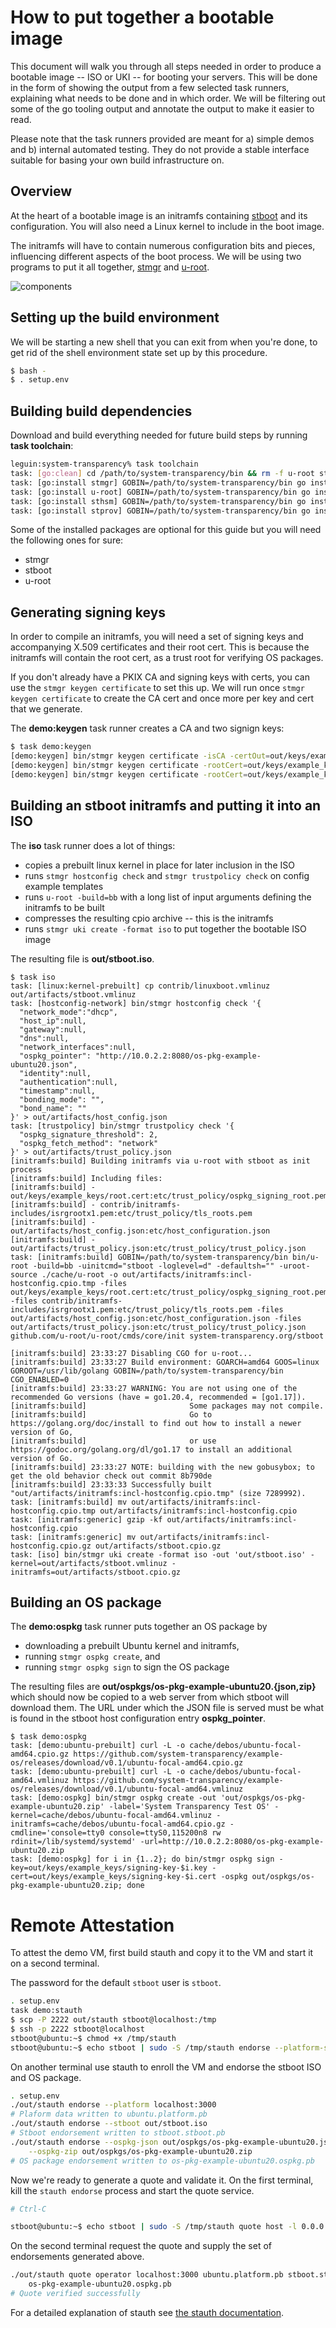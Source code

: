 # How to put together a bootable image

This document will walk you through all steps needed in order to produce a bootable image -- ISO or UKI -- for booting your servers. This will be done in the form of showing the output from a few selected task runners, explaining what needs to be done and in which order. We will be filtering out some of the go tooling output and annotate the output to make it easier to read. 

Please note that the task runners provided are meant for a) simple demos and b) internal automated testing. They do not provide a stable interface suitable for basing your own build infrastructure on.

## Overview

At the heart of a bootable image is an initramfs containing [stboot][] and its configuration. You will also need a Linux kernel to include in the boot image.

The initramfs will have to contain numerous configuration bits and pieces, influencing different aspects of the boot process. We will be using two programs to put it all together, [stmgr][] and [u-root][].

![components][]

[stboot]: https://git.glasklar.is/system-transparency/core/stboot
[stmgr]: https://git.glasklar.is/system-transparency/core/stmgr
[u-root]: https://github.com/u-root/
[components]: stboot.png "Components graph"

## Setting up the build environment

We will be starting a new shell that you can exit from when you're done, to get rid of the shell environment state set up by this procedure.


``` bash
$ bash -
$ . setup.env
```


## Building build dependencies
Download and build everything needed for future build steps by running **task toolchain**:

``` bash
leguin:system-transparency% task toolchain
task: [go:clean] cd /path/to/system-transparency/bin && rm -f u-root stboot stmgr stprov mgmt stauth
task: [go:install stmgr] GOBIN=/path/to/system-transparency/bin go install -ldflags "" system-transparency.org/stmgr
task: [go:install u-root] GOBIN=/path/to/system-transparency/bin go install -ldflags "" github.com/u-root/u-root
task: [go:install sthsm] GOBIN=/path/to/system-transparency/bin go install -ldflags "" git.glasklar.is/system-transparency/project/sthsm/cmd/mgmt
task: [go:install stprov] GOBIN=/path/to/system-transparency/bin go install -ldflags "" system-transparency.org/stprov/cmd/stprov
```

Some of the installed packages are optional for this guide but you will need the following ones for sure:
- stmgr
- stboot
- u-root


## Generating signing keys

In order to compile an initramfs, you will need a set of signing keys and accompanying X.509 certificates and their root cert. This is because the initramfs will contain the root cert, as a trust root for verifying OS packages.

If you don't already have a PKIX CA and signing keys with certs, you can use the `stmgr keygen certificate` to set this up.
We will run once `stmgr keygen certificate` to create the CA cert and once more per key and cert that we generate.

The **demo:keygen** task runner creates a CA and two signign keys:

``` bash
$ task demo:keygen
[demo:keygen] bin/stmgr keygen certificate -isCA -certOut=out/keys/example_keys/root.cert -keyOut=out/keys/example_keys/root.key
[demo:keygen] bin/stmgr keygen certificate -rootCert=out/keys/example_keys/root.cert -rootKey=out/keys/example_keys/root.key -certOut=out/keys/example_keys/signing-key-1.cert -keyOut=out/keys/example_keys/signing-key-1.key
[demo:keygen] bin/stmgr keygen certificate -rootCert=out/keys/example_keys/root.cert -rootKey=out/keys/example_keys/root.key -certOut=out/keys/example_keys/signing-key-2.cert -keyOut=out/keys/example_keys/signing-key-2.key
```


## Building an stboot initramfs and putting it into an ISO

The **iso** task runner does a lot of things:
- copies a prebuilt linux kernel in place for later inclusion in the ISO
- runs `stmgr hostconfig check` and `stmgr trustpolicy check` on config example templates
- runs `u-root -build=bb` with a long list of input arguments defining the initramfs to be built
- compresses the resulting cpio archive -- this is the initramfs
- runs `stmgr uki create -format iso` to put together the bootable ISO image

The resulting file is **out/stboot.iso**.

```
$ task iso
task: [linux:kernel-prebuilt] cp contrib/linuxboot.vmlinuz out/artifacts/stboot.vmlinuz
task: [hostconfig-network] bin/stmgr hostconfig check '{
  "network_mode":"dhcp",
  "host_ip":null,
  "gateway":null,
  "dns":null,
  "network_interfaces":null,
  "ospkg_pointer": "http://10.0.2.2:8080/os-pkg-example-ubuntu20.json",
  "identity":null,
  "authentication":null,
  "timestamp":null,
  "bonding_mode": "",
  "bond_name": ""
}' > out/artifacts/host_config.json
task: [trustpolicy] bin/stmgr trustpolicy check '{
  "ospkg_signature_threshold": 2,
  "ospkg_fetch_method": "network"
}' > out/artifacts/trust_policy.json
[initramfs:build] Building initramfs via u-root with stboot as init process
[initramfs:build] Including files:
[initramfs:build] - out/keys/example_keys/root.cert:etc/trust_policy/ospkg_signing_root.pem
[initramfs:build] - contrib/initramfs-includes/isrgrootx1.pem:etc/trust_policy/tls_roots.pem
[initramfs:build] - out/artifacts/host_config.json:etc/host_configuration.json
[initramfs:build] - out/artifacts/trust_policy.json:etc/trust_policy/trust_policy.json
task: [initramfs:build] GOBIN=/path/to/system-transparency/bin bin/u-root -build=bb -uinitcmd="stboot -loglevel=d" -defaultsh="" -uroot-source ./cache/u-root -o out/artifacts/initramfs:incl-hostconfig.cpio.tmp -files out/keys/example_keys/root.cert:etc/trust_policy/ospkg_signing_root.pem -files contrib/initramfs-includes/isrgrootx1.pem:etc/trust_policy/tls_roots.pem -files out/artifacts/host_config.json:etc/host_configuration.json -files out/artifacts/trust_policy.json:etc/trust_policy/trust_policy.json  github.com/u-root/u-root/cmds/core/init system-transparency.org/stboot

[initramfs:build] 23:33:27 Disabling CGO for u-root...
[initramfs:build] 23:33:27 Build environment: GOARCH=amd64 GOOS=linux GOROOT=/usr/lib/golang GOBIN=/path/to/system-transparency/bin CGO_ENABLED=0
[initramfs:build] 23:33:27 WARNING: You are not using one of the recommended Go versions (have = go1.20.4, recommended = [go1.17]).
[initramfs:build]                       Some packages may not compile.
[initramfs:build]                       Go to https://golang.org/doc/install to find out how to install a newer version of Go,
[initramfs:build]                       or use https://godoc.org/golang.org/dl/go1.17 to install an additional version of Go.
[initramfs:build] 23:33:27 NOTE: building with the new gobusybox; to get the old behavior check out commit 8b790de
[initramfs:build] 23:33:33 Successfully built "out/artifacts/initramfs:incl-hostconfig.cpio.tmp" (size 7289992).
task: [initramfs:build] mv out/artifacts/initramfs:incl-hostconfig.cpio.tmp out/artifacts/initramfs:incl-hostconfig.cpio
task: [initramfs:generic] gzip -kf out/artifacts/initramfs:incl-hostconfig.cpio
task: [initramfs:generic] mv out/artifacts/initramfs:incl-hostconfig.cpio.gz out/artifacts/stboot.cpio.gz
task: [iso] bin/stmgr uki create -format iso -out 'out/stboot.iso' -kernel=out/artifacts/stboot.vmlinuz -initramfs=out/artifacts/stboot.cpio.gz
```

## Building an OS package

The **demo:ospkg** task runner puts together an OS package by
- downloading a prebuilt Ubuntu kernel and initramfs,
- running `stmgr ospkg create`, and
- running `stmgr ospkg sign` to sign the OS package

The resulting files are **out/ospkgs/os-pkg-example-ubuntu20.{json,zip}** which should now be copied to a web server from which stboot will download them. The URL under which the JSON file is served must be what is found in the stboot host configuration entry **ospkg_pointer**.

```
$ task demo:ospkg
task: [demo:ubuntu-prebuilt] curl -L -o cache/debos/ubuntu-focal-amd64.cpio.gz https://github.com/system-transparency/example-os/releases/download/v0.1/ubuntu-focal-amd64.cpio.gz
task: [demo:ubuntu-prebuilt] curl -L -o cache/debos/ubuntu-focal-amd64.vmlinuz https://github.com/system-transparency/example-os/releases/download/v0.1/ubuntu-focal-amd64.vmlinuz
task: [demo:ospkg] bin/stmgr ospkg create -out 'out/ospkgs/os-pkg-example-ubuntu20.zip' -label='System Transparency Test OS' -kernel=cache/debos/ubuntu-focal-amd64.vmlinuz -initramfs=cache/debos/ubuntu-focal-amd64.cpio.gz -cmdline='console=tty0 console=ttyS0,115200n8 rw rdinit=/lib/systemd/systemd' -url=http://10.0.2.2:8080/os-pkg-example-ubuntu20.zip
task: [demo:ospkg] for i in {1..2}; do bin/stmgr ospkg sign -key=out/keys/example_keys/signing-key-$i.key -cert=out/keys/example_keys/signing-key-$i.cert -ospkg out/ospkgs/os-pkg-example-ubuntu20.zip; done
```

# Remote Attestation

To attest the demo VM, first build stauth and copy it to the VM and start it on
a second terminal.

The password for the default `stboot` user is `stboot`.

```bash
. setup.env
task demo:stauth
$ scp -P 2222 out/stauth stboot@localhost:/tmp
$ ssh -p 2222 stboot@localhost
stboot@ubuntu:~$ chmod +x /tmp/stauth
stboot@ubuntu:~$ echo stboot | sudo -S /tmp/stauth endorse --platform-server 0.0.0.0:3000
```

On another terminal use stauth to enroll the VM and endorse the stboot ISO and
OS package.
```bash
. setup.env
./out/stauth endorse --platform localhost:3000
# Plaform data written to ubuntu.platform.pb
./out/stauth endorse --stboot out/stboot.iso
# Stboot endorsement written to stboot.stboot.pb
./out/stauth endorse --ospkg-json out/ospkgs/os-pkg-example-ubuntu20.json \
    --ospkg-zip out/ospkgs/os-pkg-example-ubuntu20.zip
# OS package endorsement written to os-pkg-example-ubuntu20.ospkg.pb
```

Now we're ready to generate a quote and validate it. On the first terminal,
kill the `stauth endorse` process and start the quote service.
```bash
# Ctrl-C

stboot@ubuntu:~$ echo stboot | sudo -S /tmp/stauth quote host -l 0.0.0.0:3000
```

On the second terminal request the quote and supply the set of endorsements
generated above.
```bash
./out/stauth quote operator localhost:3000 ubuntu.platform.pb stboot.stboot.pb \
    os-pkg-example-ubuntu20.ospkg.pb
# Quote verified successfully
```

For a detailed explanation of stauth see [the stauth documentation](https://git.glasklar.is/system-transparency/core/stauth).
